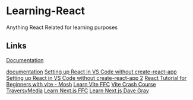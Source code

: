 # Learning-React

Anything React Related for learning purposes

## Links

<a href="https://react.dev/learn" target="_blank">Documentation</a>

[documentation](https://react.dev/learn)
[Setting up React in VS Code without create-react-app](https://dev.to/ivadyhabimana/how-to-create-a-react-app-without-using-create-react-app-a-step-by-step-guide-30nl)
[Setting up React in VS Code without create-react-app 2](https://blog.bitsrc.io/create-react-app-without-create-react-app-b0a5806a92)
[React Tutorial for Beginners with vite - Mosh](https://www.youtube.com/watch?v=SqcY0GlETPk)
[Learn Vite FFC](https://www.youtube.com/watch?v=VAeRhmpcWEQ)
[Vite Crash Course TraversyMedia](https://www.youtube.com/watch?v=89NJdbYTgJ8&t=42s)
[Learn Next.js FFC](https://www.youtube.com/watch?v=KjY94sAKLlw)
[Learn Next.js Dave Gray](https://www.youtube.com/watch?v=6h649f2fB9Q&t=23s)
